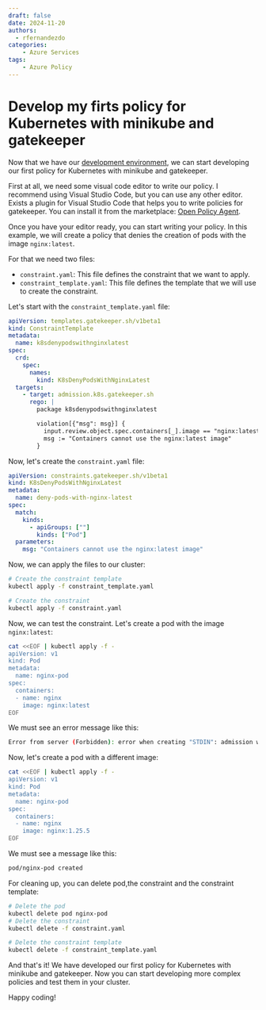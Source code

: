 ```yaml
---
draft: false
date: 2024-11-20
authors:
  - rfernandezdo
categories:
    - Azure Services
tags:
    - Azure Policy
---
```

# Develop my firts policy for Kubernetes with minikube and gatekeeper

Now that we have our [development environment], we can start developing our first policy for Kubernetes with minikube and gatekeeper.

[development environment]: 20241119_howto_develop_test_policies_minikube_01.md

First at all, we need some visual code editor to write our policy. I recommend using Visual Studio Code, but you can use any other editor. Exists a plugin for Visual Studio Code that helps you to write policies for gatekeeper. You can install it from the marketplace: [Open Policy Agent](https://marketplace.visualstudio.com/items?itemName=tsandall.opa).

Once you have your editor ready, you can start writing your policy. In this example, we will create a policy that denies the creation of pods with the image `nginx:latest`.

For that we need two files:

- `constraint.yaml`: This file defines the constraint that we want to apply.
- `constraint_template.yaml`: This file defines the template that we will use to create the constraint.

Let's start with the `constraint_template.yaml` file:

```yaml title="constraint_template.yaml"
apiVersion: templates.gatekeeper.sh/v1beta1
kind: ConstraintTemplate
metadata:
  name: k8sdenypodswithnginxlatest
spec:
  crd:
    spec:
      names:
        kind: K8sDenyPodsWithNginxLatest
  targets:
    - target: admission.k8s.gatekeeper.sh
      rego: |
        package k8sdenypodswithnginxlatest

        violation[{"msg": msg}] {
          input.review.object.spec.containers[_].image == "nginx:latest"
          msg := "Containers cannot use the nginx:latest image"
        }
```

Now, let's create the `constraint.yaml` file:

```yaml title="constraint.yaml"
apiVersion: constraints.gatekeeper.sh/v1beta1
kind: K8sDenyPodsWithNginxLatest
metadata:
  name: deny-pods-with-nginx-latest
spec:
  match:
    kinds:
      - apiGroups: [""]
        kinds: ["Pod"]
  parameters:
    msg: "Containers cannot use the nginx:latest image"
```

Now, we can apply the files to our cluster:

```bash
# Create the constraint template
kubectl apply -f constraint_template.yaml

# Create the constraint
kubectl apply -f constraint.yaml
```

Now, we can test the constraint. Let's create a pod with the image `nginx:latest`:

```bash
cat <<EOF | kubectl apply -f -
apiVersion: v1
kind: Pod
metadata:
  name: nginx-pod
spec:
  containers:
  - name: nginx
    image: nginx:latest
EOF
```

We must see an error message like this:

```bash
Error from server (Forbidden): error when creating "STDIN": admission webhook "validation.gatekeeper.sh" denied the request: [k8sdenypodswithnginxlatest] Containers cannot use the nginx:latest image
```

Now, let's create a pod with a different image:

```bash
cat <<EOF | kubectl apply -f -
apiVersion: v1
kind: Pod
metadata:
  name: nginx-pod
spec:
  containers:
  - name: nginx
    image: nginx:1.25.5
EOF
```

We must see a message like this:

```bash
pod/nginx-pod created
```

For cleaning up, you can delete pod,the constraint and the constraint template:

```bash
# Delete the pod
kubectl delete pod nginx-pod
# Delete the constraint
kubectl delete -f constraint.yaml

# Delete the constraint template
kubectl delete -f constraint_template.yaml
```

And that's it! We have developed our first policy for Kubernetes with minikube and gatekeeper. Now you can start developing more complex policies and test them in your cluster.

Happy coding!
